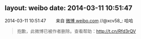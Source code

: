 layout: weibo
date: 2014-03-11 10:51:47
---
2014-03-11 10:51:47  &nbsp;&nbsp;&nbsp;&nbsp;&nbsp;&nbsp; 来自 <a href="http://weibo.com/" rel="nofollow">微博 weibo.com</a>
//@xcv58_: 哈哈
>  抱歉，此微博已被作者删除。查看帮助：http://t.cn/Rfd3rQV
